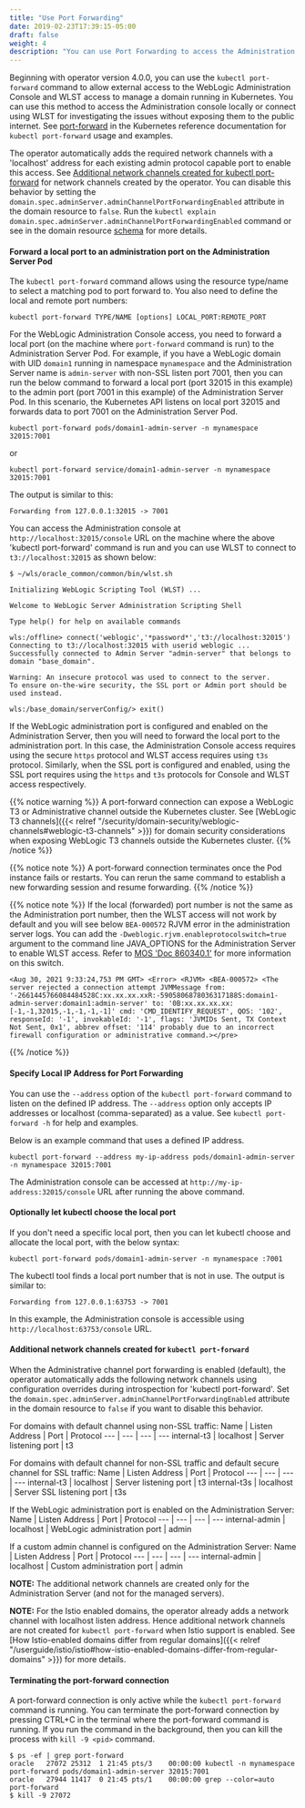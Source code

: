 ```yaml
---
title: "Use Port Forwarding"
date: 2019-02-23T17:39:15-05:00
draft: false
weight: 4
description: "You can use Port Forwarding to access the Administration console and WLST."
---
```



Beginning with operator version 4.0.0, you can use the `kubectl port-forward` command to allow external access to the WebLogic Administration Console and WLST access to manage a domain running in Kubernetes. You can use this method to access the Administration console locally or connect using WLST for investigating the issues without exposing them to the public internet. See [port-forward](https://kubernetes.io/docs/reference/generated/kubectl/kubectl-commands#port-forward) in the Kubernetes reference documentation for `kubectl port-forward` usage and examples.

The operator automatically adds the required network channels with a 'localhost' address for each existing admin protocol capable port to enable this access. See [Additional network channels created for kubectl port-forward](#additional-network-channels-created-for-kubectl-port-forward) for network channels created by the operator.  You can disable this behavior by setting the `domain.spec.adminServer.adminChannelPortForwardingEnabled` attribute in the domain resource to `false`. Run the `kubectl explain domain.spec.adminServer.adminChannelPortForwardingEnabled` command or see in the domain resource [schema](https://github.com/oracle/weblogic-kubernetes-operator/blob/main/documentation/domains/Domain.md) for more details.

#### Forward a local port to an administration port on the Administration Server Pod
The `kubectl port-forward` command allows using the resource type/name to select a matching pod to port forward to. You also need to define the local and remote port numbers:

```
kubectl port-forward TYPE/NAME [options] LOCAL_PORT:REMOTE_PORT
```

For the WebLogic Administration Console access, you need to forward a local port (on the machine where `port-forward` command is run) to the Administration Server Pod. For example, if you have a WebLogic domain with UID `domain1` running in namespace `mynamespace` and the Administration Server name is `admin-server` with non-SSL listen port 7001, then you can run the below command to forward a local port (port 32015 in this example) to the admin port (port 7001 in this example) of the Administration Server Pod. In this scenario, the Kubernetes API listens on local port 32015 and forwards data to port 7001 on the Administration Server Pod.

```shell
kubectl port-forward pods/domain1-admin-server -n mynamespace 32015:7001
```
or

```shell
kubectl port-forward service/domain1-admin-server -n mynamespace 32015:7001
```
The output is similar to this:

```
Forwarding from 127.0.0.1:32015 -> 7001
```

You can access the Administration console at `http://localhost:32015/console` URL on the machine where the above 'kubectl port-forward' command is run and you can use WLST to connect to `t3://localhost:32015` as shown below:

```shell
$ ~/wls/oracle_common/common/bin/wlst.sh
```
```
Initializing WebLogic Scripting Tool (WLST) ...

Welcome to WebLogic Server Administration Scripting Shell

Type help() for help on available commands

wls:/offline> connect('weblogic','*password*','t3://localhost:32015')
Connecting to t3://localhost:32015 with userid weblogic ...
Successfully connected to Admin Server "admin-server" that belongs to domain "base_domain".

Warning: An insecure protocol was used to connect to the server.
To ensure on-the-wire security, the SSL port or Admin port should be used instead.

wls:/base_domain/serverConfig/> exit()
```

If the WebLogic administration port is configured and enabled on the Administration Server, then you will need to forward the local port to the administration port. In this case, the Administration Console access requires using the secure `https` protocol and WLST access requires using `t3s` protocol. Similarly, when the SSL port is configured and enabled, using the SSL port requires using the `https` and `t3s` protocols for Console and WLST access respectively.

{{% notice warning %}}
A port-forward connection can expose a WebLogic T3 or Administrative channel outside the Kubernetes cluster. See [WebLogic T3 channels]({{< relref "/security/domain-security/weblogic-channels#weblogic-t3-channels" >}}) for domain security considerations when exposing WebLogic T3 channels outside the Kubernetes cluster.
{{% /notice %}}

{{% notice note %}}
A port-forward connection terminates once the Pod instance fails or restarts. You can rerun the same command to establish a new forwarding session and resume forwarding.
{{% /notice %}}

{{% notice note %}}
If the local (forwarded) port number is not the same as the Administration port number, then the WLST access will not work by default and you will see below `BEA-000572` RJVM error in the administration server logs. You can add the `-Dweblogic.rjvm.enableprotocolswitch=true` argument to the command line JAVA_OPTIONS for the Administration Server to enable WLST access. Refer to [MOS 'Doc 860340.1'](https://support.oracle.com/rs?type=doc&id=860340.1) for more information on this switch.
```text
<Aug 30, 2021 9:33:24,753 PM GMT> <Error> <RJVM> <BEA-000572> <The server rejected a connection attempt JVMMessage from: '-2661445766084484528C:xx.xx.xx.xxR:-5905806878036317188S:domain1-admin-server:domain1:admin-server' to: '0B:xx.xx.xx.xx:[-1,-1,32015,-1,-1,-1,-1]' cmd: 'CMD_IDENTIFY_REQUEST', QOS: '102', responseId: '-1', invokableId: '-1', flags: 'JVMIDs Sent, TX Context Not Sent, 0x1', abbrev offset: '114' probably due to an incorrect firewall configuration or administrative command.></pre>
```
{{% /notice %}}

#### Specify Local IP Address for Port Forwarding
You can use the `--address` option of the `kubectl port-forward` command to listen on the defined IP address. The `--address` option only accepts IP addresses or localhost (comma-separated) as a value. See `kubectl port-forward -h` for help and examples.

Below is an example command that uses a defined IP address.

```shell
kubectl port-forward --address my-ip-address pods/domain1-admin-server -n mynamespace 32015:7001
```
The Administration console can be accessed at `http://my-ip-address:32015/console` URL after running the above command. 

#### Optionally let kubectl choose the local port
If you don't need a specific local port, then you can let kubectl choose and allocate the local port, with the below syntax:

```shell
kubectl port-forward pods/domain1-admin-server -n mynamespace :7001
```
The kubectl tool finds a local port number that is not in use. The output is similar to:

```
Forwarding from 127.0.0.1:63753 -> 7001
```
In this example, the Administration console is accessible using `http://localhost:63753/console` URL.

#### Additional network channels created for `kubectl port-forward`
When the Administrative channel port forwarding is enabled (default), the operator automatically adds the following network channels using configuration overrides during introspection for 'kubectl port-forward'. Set the `domain.spec.adminServer.adminChannelPortForwardingEnabled` attribute in the domain resource to `false` if you want to disable this behavior.

For domains with default channel using non-SSL traffic:
Name | Listen Address | Port | Protocol
--- | --- | --- | ---
internal-t3 | localhost | Server listening port | t3

For domains with default channel for non-SSL traffic and default secure channel for SSL traffic:
Name | Listen Address | Port | Protocol
--- | --- | --- | ---
internal-t3 | localhost | Server listening port | t3
internal-t3s | localhost | Server SSL listening port | t3s

If the WebLogic administration port is enabled on the Administration Server:
Name | Listen Address | Port | Protocol
--- | --- | --- | ---
internal-admin | localhost | WebLogic administration port | admin

If a custom admin channel is configured on the Administration Server:
Name | Listen Address | Port | Protocol
--- | --- | --- | ---
internal-admin | localhost | Custom administration port | admin

**NOTE:** The additional network channels are created only for the Administration Server (and not for the managed servers).

**NOTE:** For the Istio enabled domains, the operator already adds a network channel with localhost listen address. Hence additional network channels are not created for `kubectl port-forward` when Istio support is enabled. See [How Istio-enabled domains differ from regular domains]({{< relref "/userguide/istio/istio#how-istio-enabled-domains-differ-from-regular-domains" >}}) for more details.

#### Terminating the port-forward connection
A port-forward connection is only active while the `kubectl port-forward` command is running. You can terminate the port-forward connection by pressing CTRL+C in the terminal where the port-forward command is running. If you run the command in the background, then you can kill the process with `kill -9 <pid>` command.

```
$ ps -ef | grep port-forward
oracle   27072 25312  1 21:45 pts/3    00:00:00 kubectl -n mynamespace port-forward pods/domain1-admin-server 32015:7001
oracle   27944 11417  0 21:45 pts/1    00:00:00 grep --color=auto port-forward
$ kill -9 27072
```

